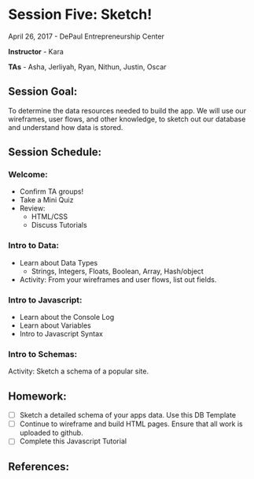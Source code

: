 # Session Five: Sketch!

April 26, 2017 - DePaul Entrepreneurship Center

**Instructor** - Kara

**TAs** - Asha, Jerliyah, Ryan, Nithun, Justin, Oscar

## Session Goal:
To determine the data resources needed to build the app. We will use our wireframes, user flows, and other knowledge, to sketch out our database and understand how data is stored.

## Session Schedule:

### Welcome:
  - Confirm TA groups!
  - Take a Mini Quiz
  - Review:
    - HTML/CSS
    - Discuss Tutorials

### Intro to Data:
  - Learn about Data Types
    - Strings, Integers, Floats, Boolean, Array, Hash/object
  - Activity: From your wireframes and user flows, list out fields.

### Intro to Javascript:
  - Learn about the Console Log
  - Learn about Variables
  - Intro to Javascript Syntax

### Intro to Schemas:
Activity: Sketch a schema of a popular site.

## Homework:
- [ ] Sketch a detailed schema of your apps data. Use this DB Template
- [ ] Continue to wireframe and build HTML pages. Ensure that all work is uploaded to github.
- [ ] Complete this Javascript Tutorial

## References:

